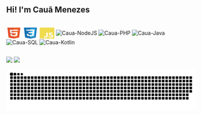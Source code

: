 ## Hi! I'm Cauã Menezes
  
  <div style="display: inline_block"><br>
    <img align="center" alt="Caua-HTML" height="30" width="40" src="https://raw.githubusercontent.com/devicons/devicon/master/icons/html5/html5-original.svg">
    <img align="center" alt="Caua-CSS" height="30" width="40" src="https://raw.githubusercontent.com/devicons/devicon/master/icons/css3/css3-original.svg">
    <img align="center" alt="Caua-Js" height="30" width="40" src="https://raw.githubusercontent.com/devicons/devicon/master/icons/javascript/javascript-plain.svg">
    <img align="center" alt="Caua-NodeJS" height="30" width="40" src="https://cdn.jsdelivr.net/gh/devicons/devicon/icons/nodejs/nodejs-plain-wordmark.svg" />
    <img align="center" alt="Caua-PHP" height="30" width="40" src="https://cdn.jsdelivr.net/gh/devicons/devicon/icons/php/php-original.svg" />
    <img align="center" alt="Caua-Java" height="30" width="40" src="https://cdn.jsdelivr.net/gh/devicons/devicon/icons/java/java-original.svg" />
    <img align="center" alt="Caua-SQL" height="30" width="40" src="https://cdn.jsdelivr.net/gh/devicons/devicon/icons/mysql/mysql-original.svg" />
    <img align="center" alt="Caua-Kotlin" height="30" width="40" src="https://cdn.jsdelivr.net/gh/devicons/devicon/icons/kotlin/kotlin-original.svg" />
  </div>
    
  ##
  
<div>
  <a href = "mailto:cauamenezes.07@gmail.com" target="_blank"><img src="https://img.shields.io/badge/-Gmail-%23333?style=for-the-badge&logo=gmail&logoColor=white"></a>
  <a href="www.linkedin.com/in/devcauamenezes" target="_blank"><img src="https://img.shields.io/badge/-LinkedIn-%230077B5?style=for-the-badge&logo=linkedin&logoColor=white"></a>
  
  ![Snake animation](https://github.com/cauamenezes/cauamenezes/blob/output/github-contribution-grid-snake.svg)
  
</div>
